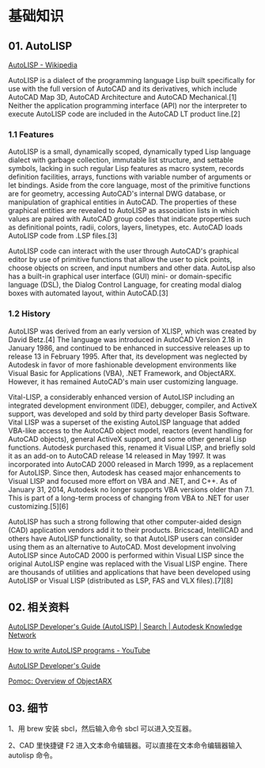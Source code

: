 # 基础知识

## 01. AutoLISP

[AutoLISP - Wikipedia](https://en.wikipedia.org/wiki/AutoLISP)

AutoLISP is a dialect of the programming language Lisp built specifically for use with the full version of AutoCAD and its derivatives, which include AutoCAD Map 3D, AutoCAD Architecture and AutoCAD Mechanical.[1] Neither the application programming interface (API) nor the interpreter to execute AutoLISP code are included in the AutoCAD LT product line.[2]

### 1.1 Features

AutoLISP is a small, dynamically scoped, dynamically typed Lisp language dialect with garbage collection, immutable list structure, and settable symbols, lacking in such regular Lisp features as macro system, records definition facilities, arrays, functions with variable number of arguments or let bindings. Aside from the core language, most of the primitive functions are for geometry, accessing AutoCAD's internal DWG database, or manipulation of graphical entities in AutoCAD. The properties of these graphical entities are revealed to AutoLISP as association lists in which values are paired with AutoCAD group codes that indicate properties such as definitional points, radii, colors, layers, linetypes, etc. AutoCAD loads AutoLISP code from .LSP files.[3]

AutoLISP code can interact with the user through AutoCAD's graphical editor by use of primitive functions that allow the user to pick points, choose objects on screen, and input numbers and other data. AutoLisp also has a built-in graphical user interface (GUI) mini- or domain-specific language (DSL), the Dialog Control Language, for creating modal dialog boxes with automated layout, within AutoCAD.[3]

### 1.2 History

AutoLISP was derived from an early version of XLISP, which was created by David Betz.[4] The language was introduced in AutoCAD Version 2.18 in January 1986, and continued to be enhanced in successive releases up to release 13 in February 1995. After that, its development was neglected by Autodesk in favor of more fashionable development environments like Visual Basic for Applications (VBA), .NET Framework, and ObjectARX. However, it has remained AutoCAD's main user customizing language.

Vital-LISP, a considerably enhanced version of AutoLISP including an integrated development environment (IDE), debugger, compiler, and ActiveX support, was developed and sold by third party developer Basis Software. Vital LISP was a superset of the existing AutoLISP language that added VBA-like access to the AutoCAD object model, reactors (event handling for AutoCAD objects), general ActiveX support, and some other general Lisp functions. Autodesk purchased this, renamed it Visual LISP, and briefly sold it as an add-on to AutoCAD release 14 released in May 1997. It was incorporated into AutoCAD 2000 released in March 1999, as a replacement for AutoLISP. Since then, Autodesk has ceased major enhancements to Visual LISP and focused more effort on VBA and .NET, and C++. As of January 31, 2014, Autodesk no longer supports VBA versions older than 7.1. This is part of a long-term process of changing from VBA to .NET for user customizing.[5][6]

AutoLISP has such a strong following that other computer-aided design (CAD) application vendors add it to their products. Bricscad, IntelliCAD and others have AutoLISP functionality, so that AutoLISP users can consider using them as an alternative to AutoCAD. Most development involving AutoLISP since AutoCAD 2000 is performed within Visual LISP since the original AutoLISP engine was replaced with the Visual LISP engine. There are thousands of utilities and applications that have been developed using AutoLISP or Visual LISP (distributed as LSP, FAS and VLX files).[7][8]

## 02. 相关资料

[AutoLISP Developer's Guide (AutoLISP) | Search | Autodesk Knowledge Network](https://knowledge.autodesk.com/search-result/caas/CloudHelp/cloudhelp/2018/ENU/AutoCAD-AutoLISP/files/GUID-265AADB3-FB89-4D34-AA9D-6ADF70FF7D4B-htm.html)

[How to write AutoLISP programs - YouTube](https://www.youtube.com/watch?v=bBep15gyTl0)

[AutoLISP Developer's Guide](http://entercad.ru/acad_alg.en/)

[Pomoc: Overview of ObjectARX](http://help.autodesk.com/view/OARX/2018/PLK/?guid=GUID-9B4F6629-8B7D-460B-802B-6D2C25966994)

## 03. 细节

1、用 brew 安装 sbcl，然后输入命令 sbcl 可以进入交互器。

2、CAD 里快捷键 F2 进入文本命令编辑器。可以直接在文本命令编辑器输入 autolisp 命令。